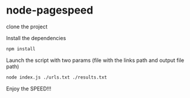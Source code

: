 # node-pagespeed
clone the project

Install the dependencies

```sh
npm install
```
Launch the script with two params (file with the links path and output file path)

```sh
node index.js ./urls.txt ./results.txt
```

Enjoy the SPEED!!!
